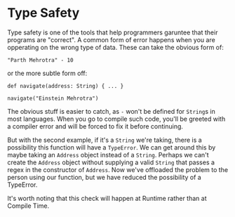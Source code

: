 # Type Safety

Type safety is one of the tools that help programmers garuntee that their programs are "correct". A common form of error happens when you are opperating on the wrong type of data. These can take the obvious form of:

```
"Parth Mehrotra" - 10
```

or the more subtle form off:

```
def navigate(address: String) { ... }

navigate("Einstein Mehrotra")
```

The obvious stuff is easier to catch, as `-` won't be defined for `String`s in most languages. When you go to compile such code, you'll be greeted with a compiler error and will be forced to fix it before continuing.

But with the second example, if it's a `String` we're taking, there is a possibility this function will have a `TypeError`. We can get around this by maybe taking an `Address` object instead of a `String`. Perhaps we can't create the `Address` object without supplying a valid `String` that passes a regex in the constructor of `Address`. Now we've offloaded the problem to the person using our function, but we have reduced the possibility of a TypeError. 

It's worth noting that this check will happen at Runtime rather than at Compile Time.
